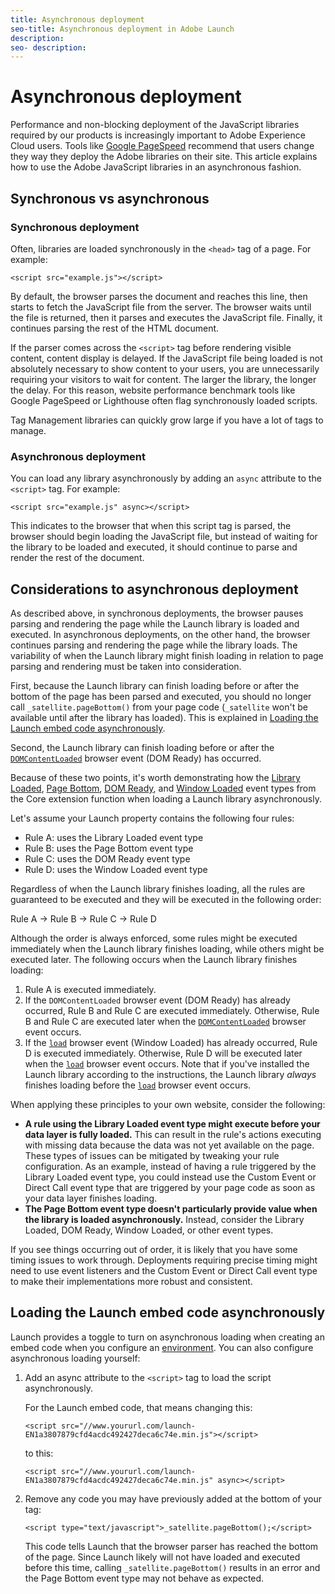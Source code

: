 ```yaml
---
title: Asynchronous deployment
seo-title: Asynchronous deployment in Adobe Launch
description: 
seo- description: 
---
```


# Asynchronous deployment

Performance and non-blocking deployment of the JavaScript libraries required by our products is increasingly important to Adobe Experience Cloud users. Tools like [Google PageSpeed](https://developers.google.com/speed/pagespeed/insights/) recommend that users change they way they deploy the Adobe libraries on their site. This article explains how to use the Adobe JavaScript libraries in an asynchronous fashion.

## Synchronous vs asynchronous

### Synchronous deployment

Often, libraries are loaded synchronously in the `<head>` tag of a page. For example:

```markup
<script src="example.js"></script>
```

By default, the browser parses the document and reaches this line, then starts to fetch the JavaScript file from the server. The browser waits until the file is returned, then it parses and executes the JavaScript file. Finally, it continues parsing the rest of the HTML document.

If the parser comes across the `<script>` tag before rendering visible content, content display is delayed. If the JavaScript file being loaded is not absolutely necessary to show content to your users, you are unnecessarily requiring your visitors to wait for content. The larger the library, the longer the delay.  For this reason, website performance benchmark tools like Google PageSpeed or Lighthouse often flag synchronously loaded scripts.

Tag Management libraries can quickly grow large if you have a lot of tags to manage.

### Asynchronous deployment

You can load any library asynchronously by adding an `async` attribute to the `<script>` tag.  For example:

```markup
<script src="example.js" async></script>
```

This indicates to the browser that when this script tag is parsed, the browser should begin loading the JavaScript file, but instead of waiting for the library to be loaded and executed, it should continue to parse and render the rest of the document.

## Considerations to asynchronous deployment

As described above, in synchronous deployments, the browser pauses parsing and rendering the page while the Launch library is loaded and executed. In asynchronous deployments, on the other hand, the browser continues parsing and rendering the page while the library loads. The variability of when the Launch library might finish loading in relation to page parsing and rendering must be taken into consideration.

First, because the Launch library can finish loading before or after the bottom of the page has been parsed and executed, you should no longer call `_satellite.pageBottom()` from your page code \(`_satellite` won't be available until after the library has loaded\). This is explained in [Loading the Launch embed code asynchronously](asynchronous-deployment.md#loading-the-launch-embed-code-asynchronously).

Second, the Launch library can finish loading before or after the [`DOMContentLoaded`](https://developer.mozilla.org/en-US/docs/Web/Events/DOMContentLoaded) browser event \(DOM Ready\) has occurred.

Because of these two points, it's worth demonstrating how the [Library Loaded](../../extension-reference/web/core-extension/overview.md#library-loaded-page-top), [Page Bottom](../../extension-reference/web/core-extension/overview.md#page-bottom), [DOM Ready](../../extension-reference/web/core-extension/overview.md#page-bottom), and [Window Loaded](../../extension-reference/web/core-extension/overview.md#window-loaded) event types from the Core extension function when loading a Launch library asynchronously.

Let's assume your Launch property contains the following four rules:

* Rule A: uses the Library Loaded event type
* Rule B: uses the Page Bottom event type
* Rule C: uses the DOM Ready event type
* Rule D: uses the Window Loaded event type

Regardless of when the Launch library finishes loading, all the rules are guaranteed to be executed and they will be executed in the following order:

Rule A → Rule B → Rule C → Rule D

Although the order is always enforced, some rules might be executed immediately when the Launch library finishes loading, while others might be executed later. The following occurs when the Launch library finishes loading:

1. Rule A is executed immediately.
1. If the `DOMContentLoaded` browser event \(DOM Ready\) has already occurred, Rule B and Rule C are executed immediately. Otherwise, Rule B and Rule C are executed later when the [`DOMContentLoaded`](https://developer.mozilla.org/en-US/docs/Web/Events/DOMContentLoaded) browser event occurs.
1. If the [`load`](https://developer.mozilla.org/en-US/docs/Web/Events/load) browser event \(Window Loaded\) has already occurred, Rule D is executed immediately. Otherwise, Rule D will be executed later when the [`load`](https://developer.mozilla.org/en-US/docs/Web/Events/load) browser event occurs. Note that if you've installed the Launch library according to the instructions, the Launch library _always_ finishes loading before the [`load`](https://developer.mozilla.org/en-US/docs/Web/Events/load) browser event occurs.

When applying these principles to your own website, consider the following:

* **A rule using the Library Loaded event type might execute before your data layer is fully loaded.**  This can result in the rule's actions executing with missing data because the data was not yet available on the page. These types of issues can be mitigated by tweaking your rule configuration. As an example, instead of having a rule triggered by the Library Loaded event type, you could instead use the Custom Event or Direct Call event type that are triggered by your page code as soon as your data layer finishes loading.
* **The Page Bottom event type doesn't particularly provide value when the library is loaded asynchronously.**  Instead, consider the Library Loaded, DOM Ready, Window Loaded, or other event types.

If you see things occurring out of order, it is likely that you have some timing issues to work through. Deployments requiring precise timing might need to use event listeners and the Custom Event or Direct Call event type to make their implementations more robust and consistent.

## Loading the Launch embed code asynchronously

Launch provides a toggle to turn on asynchronous loading when creating an embed code when you configure an [environment](../publishing/environments.md). You can also configure asynchronous loading yourself:

1. Add an async attribute to the `<script>` tag to load the script asynchronously.

   For the Launch embed code, that means changing this:

   ```markup
   <script src="//www.yoururl.com/launch-EN1a3807879cfd4acdc492427deca6c74e.min.js"></script>
   ```

   to this:

   ```markup
   <script src="//www.yoururl.com/launch-EN1a3807879cfd4acdc492427deca6c74e.min.js" async></script>
   ```

1. Remove any code you may have previously added at the bottom of your tag:

   ```markup
   <script type="text/javascript">_satellite.pageBottom();</script>
   ```

   This code tells Launch that the browser parser has reached the bottom of the page. Since Launch likely will not have loaded and executed before this time, calling `_satellite.pageBottom()` results in an error and the Page Bottom event type may not behave as expected.

